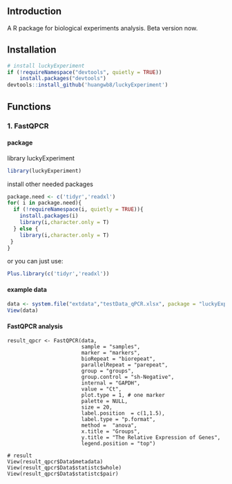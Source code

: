 ## Introduction

A R package for biological experiments analysis. Beta version now.

## Installation

```R
# install luckyExperiment
if (!requireNamespace("devtools", quietly = TRUE))
    install.packages("devtools")
devtools::install_github('huangwb8/luckyExperiment')
```

## Functions

### 1. FastQPCR

#### package

library luckyExperiment

```R
library(luckyExperiment)
```

install other needed packages

```R
package.need <- c('tidyr','readxl')
for( i in package.need){
  if (!requireNamespace(i, quietly = TRUE)){
    install.packages(i)
    library(i,character.only = T)
  } else {
    library(i,character.only = T)
 }
} 
```

or you can just use:

```R
Plus.library(c('tidyr','readxl'))
```

#### example data

```R
data <- system.file("extdata","testData_qPCR.xlsx", package = "luckyExperiment") %>% read_xlsx %>% as.data.frame
View(data)
```

#### FastQPCR analysis

```{r}
result_qpcr <- FastQPCR(data,
                        sample = "samples", 
                        marker = "markers",
                        bioRepeat = "biorepeat", 
                        parallelRepeat = "parepeat",
                        group = "groups", 
                        group.control = "sh-Negative", 
                        internal = "GAPDH",
                        value = "Ct", 
                        plot.type = 1, # one marker
                        palette = NULL,
                        size = 20, 
                        label.position  = c(1,1.5),
                        label.type = "p.format",
                        method =  "anova",
                        x.title = "Groups", 
                        y.title = "The Relative Expression of Genes",
                        legend.position = "top")

# result
View(result_qpcr$Data$metadata)
View(result_qpcr$Data$statistc$whole)
View(result_qpcr$Data$statistc$pair) 
```